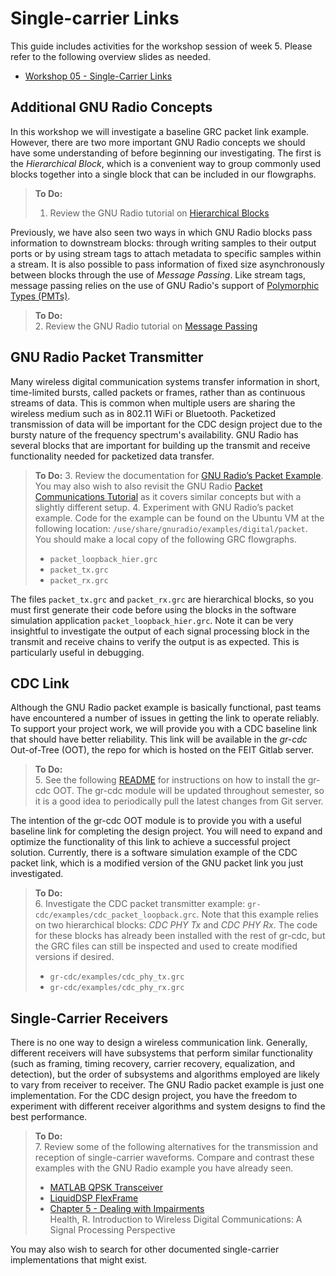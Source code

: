 # Single-carrier Links

This guide includes activities for the workshop session of week 5. Please refer
to the following overview slides as needed.

- [Workshop 05 - Single-Carrier Links](https://canvas.lms.unimelb.edu.au/courses/151467/pages/workshop-05-single-carrier-links)

## Additional GNU Radio Concepts

In this workshop we will investigate a baseline GRC packet link example.
However, there are two more important GNU Radio concepts we should have some
understanding of before beginning our investigating. The first is the
*Hierarchical Block*, which is a convenient way to group commonly used blocks
together into a single block that can be included in our flowgraphs.

> **To Do:**
> 1. Review the GNU Radio tutorial on [Hierarchical Blocks](https://wiki.gnuradio.org/index.php/Hier_Blocks_and_Parameters)

Previously, we have also seen two ways in which GNU Radio blocks pass
information to downstream blocks: through writing samples to their output ports
or by using stream tags to attach metadata to specific samples within a stream.
It is also possible to pass information of fixed size asynchronously between
blocks through the use of *Message Passing*. Like stream tags, message passing
relies on the use of GNU Radio's support of
[Polymorphic Types (PMTs)](https://wiki.gnuradio.org/index.php/Polymorphic_Types_(PMTs)).

> **To Do:**  
> 2. Review the GNU Radio tutorial on [Message Passing](https://wiki.gnuradio.org/index.php/Message_Passing)

## GNU Radio Packet Transmitter

Many wireless digital communication systems transfer information in short,
time-limited bursts, called packets or frames, rather than as continuous
streams of data. This is common when multiple users are sharing the wireless
medium such as in 802.11 WiFi or Bluetooth. Packetized transmission of data
will be important for the CDC design project due to the bursty nature of the
frequency spectrum's availability. GNU Radio has several blocks that are
important for building up the transmit and receive functionality needed for
packetized data transfer.

> **To Do:**
> 3. Review the documentation for
> [GNU Radio’s Packet Example](https://www.gnuradio.org/doc/doxygen/page_packet_comms.html).
> You may also wish to also revisit the GNU Radio
> [Packet Communications Tutorial](https://wiki.gnuradio.org/index.php?title=Packet_Communications)
> as it covers similar concepts but with a slightly different setup.
> 4. Experiment with GNU Radio’s packet example. Code for the example can be
> found on the Ubuntu VM at the following location: `/use/share/gnuradio/examples/digital/packet`.
> You should make a local copy of the following GRC flowgraphs.
>
>   - `packet_loopback_hier.grc`
>   - `packet_tx.grc`
>   - `packet_rx.grc`
>

The files `packet_tx.grc` and `packet_rx.grc` are hierarchical blocks, so you
must first generate their code before using the blocks in the software
simulation application `packet_loopback_hier.grc`. Note it can be very
insightful to investigate the output of each signal processing block in the
transmit and receive chains to verify the output is as expected. This is
particularly useful in debugging.

## CDC Link

Although the GNU Radio packet example is basically functional, past teams have
encountered a number of issues in getting the link to operate reliably. To
support your project work, we will provide you with a CDC baseline link that
should have better reliability. This link will be available in the *gr-cdc*
Out-of-Tree (OOT), the repo for which is hosted on the FEIT Gitlab server.

> **To Do:**  
> 5. See the following [README](https://gitlab.eng.unimelb.edu.au/elen90089/2023/gr-cdc.git)
> for instructions on how to install the gr-cdc OOT. The gr-cdc module will be
> updated throughout semester, so it is a good idea to periodically pull the
> latest changes from Git server.

The intention of the gr-cdc OOT module is to provide you with a useful baseline
link for completing the design project. You will need to expand and optimize
the functionality of this link to achieve a successful project solution.
Currently, there is a software simulation example of the CDC packet link, which
is a modified version of the GNU packet link you just investigated.

> **To Do:**  
> 6. Investigate the CDC packet transmitter example:
> `gr-cdc/examples/cdc_packet_loopback.grc`.
> Note that this example relies on two hierarchical blocks: *CDC PHY Tx*
> and *CDC PHY Rx*. The code for these blocks has already been installed with the
> rest of gr-cdc, but the GRC files can still be inspected and used to create
> modified versions if desired.
>   - `gr-cdc/examples/cdc_phy_tx.grc`
>   - `gr-cdc/examples/cdc_phy_rx.grc`

## Single-Carrier Receivers

There is no one way to design a wireless communication link. Generally,
different receivers will have subsystems that perform similar functionality
(such as framing, timing recovery, carrier recovery, equalization, and
detection), but the order of subsystems and algorithms employed are likely to
vary from receiver to receiver. The GNU Radio packet example is just one
implementation. For the CDC design project, you have the freedom to experiment
with different receiver algorithms and system designs to find the best
performance.

> **To Do:**  
> 7. Review some of the following alternatives for the transmission and
>    reception of single-carrier waveforms. Compare and contrast these examples
>    with the GNU Radio example you have already seen.
>    - [MATLAB QPSK Transceiver](https://www.mathworks.com/help/comm/ug/qpsk-transmitter-and-receiver-in-simulink.html)
>    - [LiquidDSP FlexFrame](https://liquidsdr.org/doc/tutorial-framing/)
>    - [Chapter 5 - Dealing with Impairments](https://www.oreilly.com/library/view/introduction-to-wireless/9780134431871/)<br>Health, R. Introduction to Wireless Digital Communications: A Signal Processing Perspective

You may also wish to search for other documented single-carrier implementations
that might exist.
